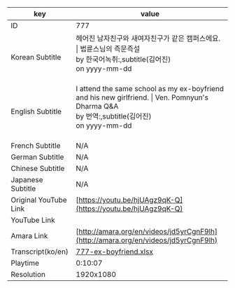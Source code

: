 |  key  |  value  |
|-------|---------|
| ID            | 777 |
| Korean Subtitle | 헤어진 남자친구와 새여자친구가 같은 캠퍼스에요. \| 법륜스님의 즉문즉설<br>by 한국어녹취:,subtitle(김어진)<br>on yyyy-mm-dd<br><br>|
| English Subtitle | I attend the same school as my ex-boyfriend and his new girlfriend. \| Ven. Pomnyun's Dharma Q&A<br>by 번역:,subtitle(김어진)<br>on yyyy-mm-dd<br><br>|
| French Subtitle | N/A |
| German Subtitle | N/A |
| Chinese Subtitle | N/A |
| Japanese Subtitle | N/A |
| Original YouTube Link  | [https://youtu.be/hjUAgz9qK-Q](https://youtu.be/hjUAgz9qK-Q) |
| YouTube Link  |  |
| Amara Link    | [http://amara.org/en/videos/jd5yrCgnF9lh](http://amara.org/en/videos/jd5yrCgnF9lh) |
| Transcript(ko/en) | [777-ex-boyfriend.xlsx](https://github.com/jungtosociety/dharma-qna/raw/master/sub/777/777-ex-boyfriend.xlsx) |
| Playtime | 0:10:07 |
| Resolution | 1920x1080|

